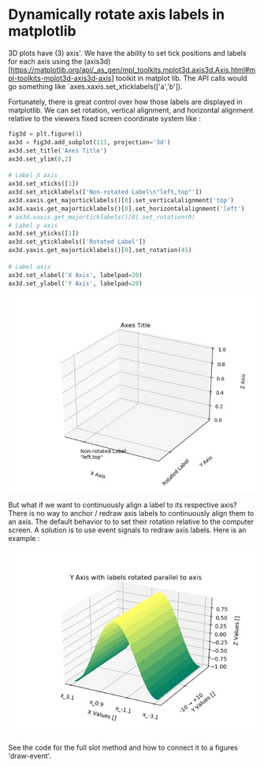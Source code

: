 # Dynamically rotate axis labels in matplotlib

3D plots have (3) axis'.  We have the ability to set tick positions and labels for each axis using the (axis3d)[https://matplotlib.org/api/_as_gen/mpl_toolkits.mplot3d.axis3d.Axis.html#mpl-toolkits-mplot3d-axis3d-axis] toolkit in matplot lib.  The API calls would go something like `axes.xaxis.set_xticklabels(['a','b']).  

Fortunately, there is great control over how those labels are displayed in matplotlib.  We can set rotation, vertical alignment, and horizontal alignment relative to the viewers fixed screen coordinate system like : 

```python
fig3d = plt.figure(1)
ax3d = fig3d.add_subplot(111, projection='3d')
ax3d.set_title('Axes Title')
ax3d.set_ylim(0,2)

# Label X axis
ax3d.set_xticks([1])
ax3d.set_xticklabels(['Non-rotated Label\n"left,top"'])
ax3d.xaxis.get_majorticklabels()[0].set_verticalalignment('top')
ax3d.xaxis.get_majorticklabels()[0].set_horizontalalignment('left')
# ax3d.xaxis.get_majorticklabels()[0].set_rotation(0)
# Label y axis
ax3d.set_yticks([1])
ax3d.set_yticklabels(['Rotated Label'])
ax3d.yaxis.get_majorticklabels()[0].set_rotation(45)

# Label axis
ax3d.set_xlabel('X Axis', labelpad=20)
ax3d.set_ylabel('Y Axis', labelpad=20)
```

![Rotated Label](https://github.com/johnvorsten/mpl-rotate-axis-label/blob/master/Rotate_Example.png)

But what if we want to continuously align a label to its respective axis? There is no way to anchor / redraw axis labels to continuously align them to an axis.  The default behavior to to set their rotation relative to the computer screen.  A solution is to use event signals to redraw axis labels.  Here is an example : 

![Aligned Label](https://github.com/johnvorsten/mpl-rotate-axis-label/blob/master/Example.png)

See the code for the full slot method and how to connect it to a figures 'draw-event'.